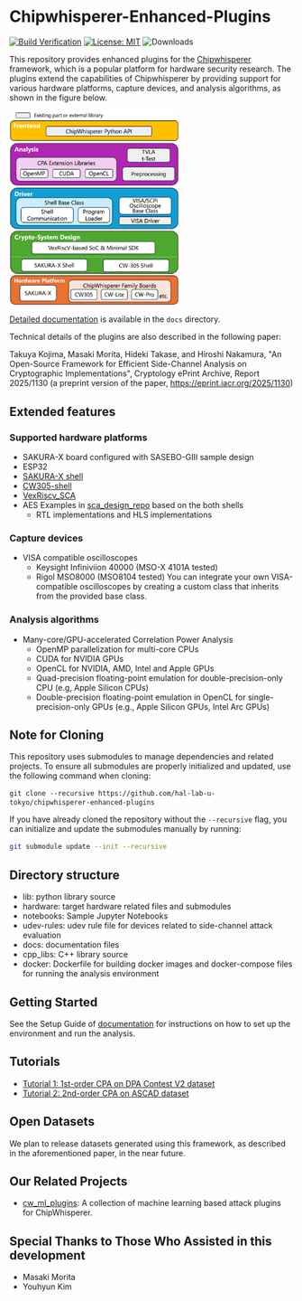 # Chipwhisperer-Enhanced-Plugins
[![Build Verification](https://github.com/hal-lab-u-tokyo/chipwhisperer-enhanced-plugins/actions/workflows/build.yml/badge.svg)](https://github.com/hal-lab-u-tokyo/chipwhisperer-enhanced-plugins/actions/workflows/build.yml)
[![License: MIT](https://img.shields.io/badge/License-MIT-yellow.svg)](https://opensource.org/licenses/MIT)
![Downloads](https://img.shields.io/github/downloads/hal-lab-u-tokyo/chipwhisperer-enhanced-plugins/total)


This repository provides enhanced plugins for the [Chipwhisperer](https://github.com/newaetech/chipwhisperer) framework, which is a popular platform for hardware security research. The plugins extend the capabilities of Chipwhisperer by providing support for various hardware platforms, capture devices, and analysis algorithms, as shown in the figure below.

<img src="./docs/assets/images/overview.png" alt="Chipwhisperer Enhanced Plugins Overview" width="300">

[Detailed documentation](./docs/README.md) is available in the `docs` directory.

Technical details of the plugins are also described in the following paper:

Takuya Kojima, Masaki Morita, Hideki Takase, and Hiroshi Nakamura, "An Open-Source Framework for Efficient Side-Channel Analysis on Cryptographic Implementations", Cryptology ePrint Archive, Report 2025/1130 (a preprint version of the paper, https://eprint.iacr.org/2025/1130)

## Extended features
### Supported hardware platforms
* SAKURA-X board configured with SASEBO-GIII sample design
* ESP32
* [SAKURA-X shell](https://github.com/hal-lab-u-tokyo/sakura-x-shell)
* [CW305-shell](https://github.com/hal-lab-u-tokyo/cw305-shell)
* [VexRiscv_SCA](https://github.com/hal-lab-u-tokyo/VexRiscv_SCA)
* AES Examples in [sca_design_repo](https://github.com/hal-lab-u-tokyo/sca_design_repo) based on the both shells
  * RTL implementations and HLS implementations


### Capture devices
* VISA compatible oscilloscopes
  * Keysight Infiniviion 40000 (MSO-X 4101A tested)
  * Rigol MSO8000 (MSO8104 tested)
You can integrate your own VISA-compatible oscilloscopes by creating a custom class that inherits from the provided base class.

### Analysis algorithms
* Many-core/GPU-accelerated Correlation Power Analysis
  * OpenMP parallelization for multi-core CPUs
  * CUDA for NVIDIA GPUs
  * OpenCL for NVIDIA, AMD, Intel and Apple GPUs
  * Quad-precision floating-point emulation for double-precision-only CPU (e.g, Apple Silicon CPUs)
  * Double-precision floating-point emulation in OpenCL for single-precision-only GPUs (e.g., Apple Silicon GPUs, Intel Arc GPUs)


## Note for Cloning

This repository uses submodules to manage dependencies and related projects. To ensure all submodules are properly initialized and updated, use the following command when cloning:

```
git clone --recursive https://github.com/hal-lab-u-tokyo/chipwhisperer-enhanced-plugins
```

If you have already cloned the repository without the `--recursive` flag, you can initialize and update the submodules manually by running:

```bash
git submodule update --init --recursive
```

## Directory structure
* lib: python library source
* hardware: target hardware related files and submodules
* notebooks: Sample Jupyter Notebooks
* udev-rules: udev rule file for devices related to side-channel attack evaluation
* docs: documentation files
* cpp_libs: C++ library source
* docker: Dockerfile for building docker images and docker-compose files for running the analysis environment

## Getting Started
See the Setup Guide of [documentation](./docs/README.md) for instructions on how to set up the environment and run the analysis.

## Tutorials
* [Tutorial 1: 1st-order CPA on DPA Contest V2 dataset](./notebooks/tutorial_cpa.ipynb)
* [Tutorial 2: 2nd-order CPA on ASCAD dataset](./notebooks/tutorial_socpa.ipynb)

## Open Datasets
We plan to release datasets generated using this framework, as described in the aforementioned paper, in the near future.

## Our Related Projects
* [cw_ml_plugins](https://github.com/hal-lab-u-tokyo/cw_ml_plugin): A collection of machine learning based attack plugins for ChipWhisperer.


## Special Thanks to Those Who Assisted in this development
* Masaki Morita
* Youhyun Kim
